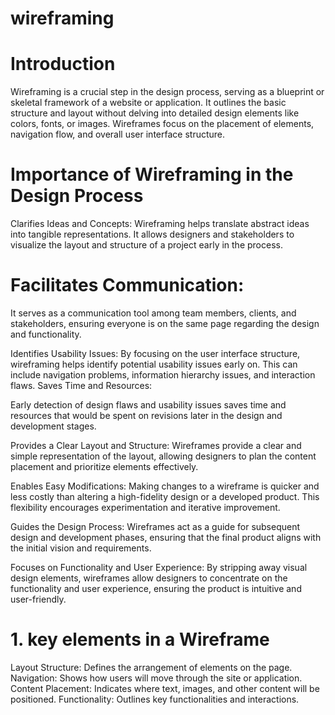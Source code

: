 # wireframing
# Introduction 
Wireframing is a crucial step in the design process, serving as a blueprint or skeletal framework of a website or application. It outlines the basic structure and layout without delving into detailed design elements like colors, fonts, or images. Wireframes focus on the placement of elements, navigation flow, and overall user interface structure.

 # Importance of Wireframing in the Design Process
Clarifies Ideas and Concepts:
Wireframing helps translate abstract ideas into tangible representations. It allows designers and stakeholders to visualize the layout and structure of a project early in the process.

# Facilitates Communication:
It serves as a communication tool among team members, clients, and stakeholders, ensuring everyone is on the same page regarding the design and functionality.

Identifies Usability Issues:
By focusing on the user interface structure, wireframing helps identify potential usability issues early on. This can include navigation problems, information hierarchy issues, and interaction flaws.
Saves Time and Resources:

Early detection of design flaws and usability issues saves time and resources that would be spent on revisions later in the design and development stages.

Provides a Clear Layout and Structure:
Wireframes provide a clear and simple representation of the layout, allowing designers to plan the content placement and prioritize elements effectively.

Enables Easy Modifications:
Making changes to a wireframe is quicker and less costly than altering a high-fidelity design or a developed product. This flexibility encourages experimentation and iterative improvement.

Guides the Design Process:
Wireframes act as a guide for subsequent design and development phases, ensuring that the final product aligns with the initial vision and requirements.

Focuses on Functionality and User Experience:
By stripping away visual design elements, wireframes allow designers to concentrate on the functionality and user experience, ensuring the product is intuitive and user-friendly.


# 1. key elements in a Wireframe
Layout Structure: Defines the arrangement of elements on the page.
Navigation: Shows how users will move through the site or application.
Content Placement: Indicates where text, images, and other content will be positioned.
Functionality: Outlines key functionalities and interactions.
